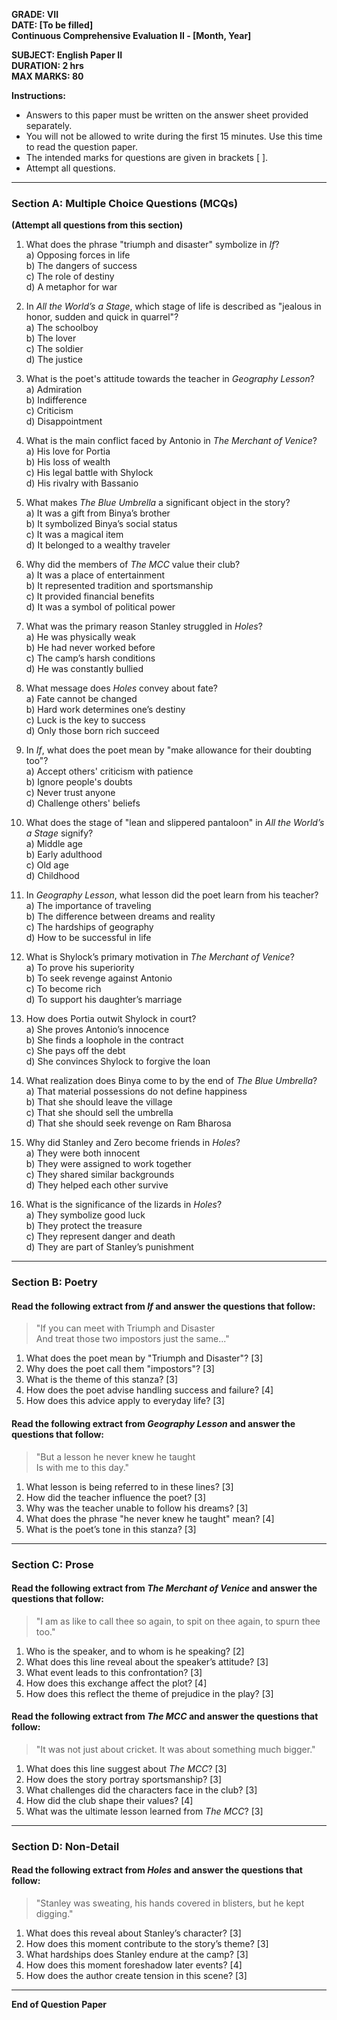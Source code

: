 **GRADE: VII**  
**DATE: [To be filled]**  
**Continuous Comprehensive Evaluation II - [Month, Year]**  

**SUBJECT: English Paper II**  
**DURATION: 2 hrs**  
**MAX MARKS: 80**  

**Instructions:**  

- Answers to this paper must be written on the answer sheet provided separately.  
- You will not be allowed to write during the first 15 minutes. Use this time to read the question paper.  
- The intended marks for questions are given in brackets [ ].  
- Attempt all questions.  

---  

### **Section A: Multiple Choice Questions (MCQs)**

**(Attempt all questions from this section)**  

1. What does the phrase "triumph and disaster" symbolize in *If*?  
   a) Opposing forces in life  
   b) The dangers of success  
   c) The role of destiny  
   d) A metaphor for war  

2. In *All the World’s a Stage*, which stage of life is described as "jealous in honor, sudden and quick in quarrel"?  
   a) The schoolboy  
   b) The lover  
   c) The soldier  
   d) The justice  

3. What is the poet's attitude towards the teacher in *Geography Lesson*?  
   a) Admiration  
   b) Indifference  
   c) Criticism  
   d) Disappointment  

4. What is the main conflict faced by Antonio in *The Merchant of Venice*?  
   a) His love for Portia  
   b) His loss of wealth  
   c) His legal battle with Shylock  
   d) His rivalry with Bassanio  

5. What makes *The Blue Umbrella* a significant object in the story?  
   a) It was a gift from Binya’s brother  
   b) It symbolized Binya’s social status  
   c) It was a magical item  
   d) It belonged to a wealthy traveler  

6. Why did the members of *The MCC* value their club?  
   a) It was a place of entertainment  
   b) It represented tradition and sportsmanship  
   c) It provided financial benefits  
   d) It was a symbol of political power  

7. What was the primary reason Stanley struggled in *Holes*?  
   a) He was physically weak  
   b) He had never worked before  
   c) The camp’s harsh conditions  
   d) He was constantly bullied  

8. What message does *Holes* convey about fate?  
   a) Fate cannot be changed  
   b) Hard work determines one’s destiny  
   c) Luck is the key to success  
   d) Only those born rich succeed  

9. In *If*, what does the poet mean by "make allowance for their doubting too"?  
   a) Accept others' criticism with patience  
   b) Ignore people's doubts  
   c) Never trust anyone  
   d) Challenge others' beliefs  

10. What does the stage of "lean and slippered pantaloon" in *All the World’s a Stage* signify?  
    a) Middle age  
    b) Early adulthood  
    c) Old age  
    d) Childhood  

11. In *Geography Lesson*, what lesson did the poet learn from his teacher?  
    a) The importance of traveling  
    b) The difference between dreams and reality  
    c) The hardships of geography  
    d) How to be successful in life  

12. What is Shylock’s primary motivation in *The Merchant of Venice*?  
    a) To prove his superiority  
    b) To seek revenge against Antonio  
    c) To become rich  
    d) To support his daughter’s marriage  

13. How does Portia outwit Shylock in court?  
    a) She proves Antonio’s innocence  
    b) She finds a loophole in the contract  
    c) She pays off the debt  
    d) She convinces Shylock to forgive the loan  

14. What realization does Binya come to by the end of *The Blue Umbrella*?  
    a) That material possessions do not define happiness  
    b) That she should leave the village  
    c) That she should sell the umbrella  
    d) That she should seek revenge on Ram Bharosa  

15. Why did Stanley and Zero become friends in *Holes*?  
    a) They were both innocent  
    b) They were assigned to work together  
    c) They shared similar backgrounds  
    d) They helped each other survive  

16. What is the significance of the lizards in *Holes*?  
    a) They symbolize good luck  
    b) They protect the treasure  
    c) They represent danger and death  
    d) They are part of Stanley’s punishment  

---  

### **Section B: Poetry**

#### Read the following extract from *If* and answer the questions that follow:

> "If you can meet with Triumph and Disaster  
> And treat those two impostors just the same..."  

1. What does the poet mean by "Triumph and Disaster"? [3]  
2. Why does the poet call them "impostors"? [3]  
3. What is the theme of this stanza? [3]  
4. How does the poet advise handling success and failure? [4]  
5. How does this advice apply to everyday life? [3]  

#### Read the following extract from *Geography Lesson* and answer the questions that follow:

> "But a lesson he never knew he taught  
> Is with me to this day."  

1. What lesson is being referred to in these lines? [3]  
2. How did the teacher influence the poet? [3]  
3. Why was the teacher unable to follow his dreams? [3]  
4. What does the phrase "he never knew he taught" mean? [4]  
5. What is the poet’s tone in this stanza? [3]  

---  

### **Section C: Prose**

#### Read the following extract from *The Merchant of Venice* and answer the questions that follow:

> "I am as like to call thee so again, to spit on thee again, to spurn thee too."  

1. Who is the speaker, and to whom is he speaking? [2]  
2. What does this line reveal about the speaker’s attitude? [3]  
3. What event leads to this confrontation? [3]  
4. How does this exchange affect the plot? [4]  
5. How does this reflect the theme of prejudice in the play? [3]  

#### Read the following extract from *The MCC* and answer the questions that follow:

> "It was not just about cricket. It was about something much bigger."  

1. What does this line suggest about *The MCC*? [3]  
2. How does the story portray sportsmanship? [3]  
3. What challenges did the characters face in the club? [3]  
4. How did the club shape their values? [4]  
5. What was the ultimate lesson learned from *The MCC*? [3]  

---  

### **Section D: Non-Detail**

#### Read the following extract from *Holes* and answer the questions that follow:

> "Stanley was sweating, his hands covered in blisters, but he kept digging."  

1. What does this reveal about Stanley’s character? [3]  
2. How does this moment contribute to the story’s theme? [3]  
3. What hardships does Stanley endure at the camp? [3]  
4. How does this moment foreshadow later events? [4]  
5. How does the author create tension in this scene? [3]  

---  

**End of Question Paper**


